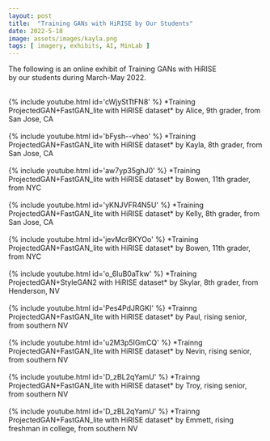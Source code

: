 ```yaml
---
layout: post
title:  "Training GANs with HiRISE by Our Students"
date: 2022-5-18
image: assets/images/kayla.png
tags: [ imagery, exhibits, AI, MinLab ]
---
```


The following is an online exhibit of Training GANs with HiRISE  
by our students during March-May 2022.

<br>
{% include youtube.html id='cWjyStTtFN8' %}
*Training ProjectedGAN+FastGAN_lite with HiRISE dataset*  
by Alice, 9th grader, from San Jose, CA
<br>
<br>
{% include youtube.html id='bFysh--vheo' %} 
*Training ProjectedGAN+FastGAN_lite with HiRISE dataset*  
by Kayla, 8th grader, from San Jose, CA
<br>
<br>
{% include youtube.html id='aw7yp35ghJ0' %}  
*Training ProjectedGAN+FastGAN_lite with HiRISE dataset*  
by Bowen, 11th grader, from NYC
<br>
<br>
{% include youtube.html id='yKNJVFR4N5U' %} 
*Training ProjectedGAN+FastGAN_lite with HiRISE dataset*  
by Kelly, 8th grader, from San Jose, CA
<br>
<br>
{% include youtube.html id='jevMcr8KYOo' %}
*Training ProjectedGAN+FastGAN_lite with HiRISE dataset*  
by Bowen, 11th grader, from NYC  
<br>
<br>
{% include youtube.html id='o_6luB0aTkw' %}
*Training ProjectedGAN+StyleGAN2 with HiRISE dataset*  
by Skylar, 8th grader, from Henderson, NV
<br>
<br>
{% include youtube.html id='Pes4PdJRGKI' %}
*Trainng ProjectedGAN+FastGAN_lite with HiRISE dataset*  
by Paul, rising senior, from southern NV
<br>
<br>
{% include youtube.html id='u2M3p5IGmCQ' %}
*Trainng ProjectedGAN+FastGAN_lite with HiRISE dataset*  
by Nevin, rising senior, from southern NV
<br>
<br>
{% include youtube.html id='D_zBL2qYamU' %}
*Trainng ProjectedGAN+FastGAN_lite with HiRISE dataset*  
by Troy, rising senior, from southern NV
<br>
<br>
{% include youtube.html id='D_zBL2qYamU' %}
*Trainng ProjectedGAN+FastGAN_lite with HiRISE dataset*  
by Emmett, rising freshman in college, from southern NV